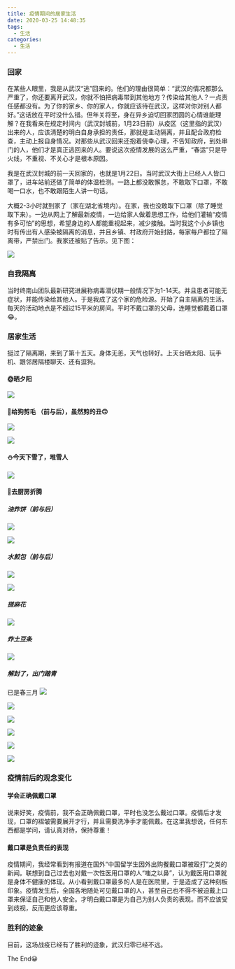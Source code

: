 ```yaml
---
title: 疫情期间的居家生活
date: 2020-03-25 14:48:35
tags:
  - 生活
categories:
  - 生活
---
```


### 回家
在某些人眼里，我是从武汉“逃”回来的。他们的理由很简单：“武汉的情况都那么严重了，你还要离开武汉，你就不怕把病毒带到其他地方？传染给其他人？一点责任感都没有。为了你的家乡、你的家人，你就应该待在武汉，这样对你对别人都好。”这话放在平时没什么错。但年关将至，身在异乡迫切回家团圆的心情谁能理解？在我看来在规定时间内（武汉封城前，1月23日前）从疫区（这里指的武汉）出来的人，应该清楚的明白自身承担的责任，那就是主动隔离，并且配合政府检查，主动上报自身情况。对那些从武汉回来还抱着侥幸心理，不告知政府，到处串门的人，他们才是真正逃回来的人。要说这次疫情发展的这么严重，“春运”只是导火线，不重视、不关心才是根本原因。

我是在武汉封城的前一天回家的，也就是1月22日。当时武汉大街上已经人人皆口罩了，进车站前还做了简单的体温检测。一路上都没敢懈怠，不敢取下口罩，不敢喝一口水，也不敢跟陌生人讲一句话。

大概2-3小时就到家了（家在湖北省境内）。在家，我也没敢取下口罩（除了睡觉取下来）。一边从网上了解最新疫情，一边给家人做着思想工作，给他们灌输“疫情有多可怕”的思想，希望身边的人都能重视起来，减少接触。当时我这个小乡镇也时有传出有人感染被隔离的消息，并且乡镇、村政府开始封路，每家每户都拉了隔离带，严禁出门。我家还被贴了告示。见下图：

![](/images/home-life-during-COVID-19/covid-19-1.png)

### 自我隔离
当时终南山团队最新研究进展称病毒潜伏期一般情况下为1-14天。并且患者可能无症状，并能传染给其他人。于是我成了这个家的危险源。开始了自主隔离的生活。每天的活动地点是不超过15平米的房间。平时不戴口罩的父母，连睡觉都戴着口罩😂。

### 居家生活
挺过了隔离期，来到了第十五天。身体无恙，天气也转好。上天台晒太阳、玩手机、跟邻居隔楼聊天、还有逗狗。

#### 🌞晒夕阳

![](/images/home-life-during-COVID-19/covid-19-2.png)

#### 🐶给狗剪毛 （前与后），虽然剪的丑🙃

![](/images/home-life-during-COVID-19/covid-19-3.png)

![](/images/home-life-during-COVID-19/covid-19-4.png)

#### ⛄今天下雪了，堆雪人

![](/images/home-life-during-COVID-19/covid-19-5.png)

#### 🍪去厨房折腾
##### 油炸饼（前与后）

![](/images/home-life-during-COVID-19/covid-19-6.png)

![](/images/home-life-during-COVID-19/covid-19-7.png)

##### 水煎包（前与后）
![](/images/home-life-during-COVID-19/covid-19-8.png)

![](/images/home-life-during-COVID-19/covid-19-9.png)

##### 搓麻花

![](/images/home-life-during-COVID-19/covid-19-10.png)

##### 炸土豆条

![](/images/home-life-during-COVID-19/covid-19-11.png)

##### 解封了，出门踏青
已是春三月
![](/images/home-life-during-COVID-19/covid-19-12.png)

![](/images/home-life-during-COVID-19/covid-19-13.png)

![](/images/home-life-during-COVID-19/covid-19-14.png)

![](/images/home-life-during-COVID-19/covid-19-15.png)

![](/images/home-life-during-COVID-19/covid-19-16.png)

![](/images/home-life-during-COVID-19/covid-19-17.png)

### 疫情前后的观念变化

#### 学会正确佩戴口罩
说来好笑，疫情前，我不会正确佩戴口罩，平时也没怎么戴过口罩。疫情后才发现，口罩的褶皱需要展开才行，并且需要洗净手才能佩戴。在这里我想说，任何东西都是学问，请认真对待，保持尊重！

#### 戴口罩是负责任的表现
疫情期间，我经常看到有报道在国外“中国留学生因外出购餐戴口罩被殴打”之类的新闻。联想到自己过去也对戴一次性医用口罩的人“嗤之以鼻”，认为戴医用口罩就是身体不健康的体现。从小看到戴口罩最多的人是在医院里，于是造成了这种刻板印象。疫情发生后，全国各地随处可见戴口罩的人，甚至自己也不得不被迫戴上口罩来保证自己和他人安全。才明白戴口罩是为自己为别人负责的表现。而不应该受到歧视，反而更应该尊重。

### 胜利的迹象
目前，这场战疫已经有了胜利的迹象，武汉归零已经不远。

The End😀
